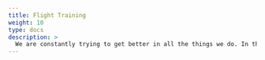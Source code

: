 ```yaml
---
title: Flight Training
weight: 10
type: docs
description: >
  We are constantly trying to get better in all the things we do. In this section, we provide publicly accessible documents, links or other training materials.
---
```



